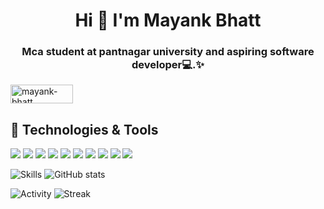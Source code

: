 <h1 align="center">Hi 👋 I'm Mayank Bhatt</h1>
<h3 align="center">Mca student at pantnagar university and aspiring software developer💻.✨</h3>

<!-- ![](https://visitor-badge.laobi.icu/badge?page_id=mayankbhatt07141.mayankbhatt07141) -->

<a href="https://www.linkedin.com/in/mayankbhatt07141/" target="blank"><img align="center" src="https://img.shields.io/badge/LinkedIn-00599C?style=for-the-badge&logo=linkedin&logoColor=white" alt="mayank-bhatt" height="30" width="100" /></a>

## 🔧 Technologies & Tools

![](https://img.shields.io/badge/Visual_Studio_Code-0078D4?style=for-the-badge&logo=visual%20studio%20code&logoColor=white&theme=tokyonight)
![](https://img.shields.io/badge/C-00599C?style=for-the-badge&logo=c&logoColor=white&theme=tokyonight)
![](https://img.shields.io/badge/Java-00599C?style=for-the-badge&logo=java&logoColor=white&theme=tokyonight)
![]( https://img.shields.io/badge/JavaScript-00599C?style=for-the-badge&logo=javascript&logoColor=white)
![]( https://img.shields.io/badge/CSS-00599C?&style=for-the-badge&logo=css3&logoColor=white)
![]( https://img.shields.io/badge/HTML-00599C?style=for-the-badge&logo=html5&logoColor=white)
![]( https://img.shields.io/badge/MySQL-00599C?style=for-the-badge&logo=mysql&logoColor=white)
![]( https://img.shields.io/badge/React-00599C?style=for-the-badge&logo=react&logoColor=61DAFB)
![]( https://img.shields.io/badge/Redux-00599C?style=for-the-badge&logo=redux&logoColor=white)
![](https://img.shields.io/npm/types/typescript?style=for-the-badge)

<div display="flex" flex-direction="column">

<!-- most used languages -->


![Skills](https://github-readme-stats.vercel.app/api/top-langs/?username=mayankbhatt07141&langs_count=10&hide_border=true&layout=compact&theme=tokyonight)
![GitHub stats](https://github-readme-stats.vercel.app/api?username=mayankbhatt07141&layout=compact&theme=tokyonight)

![Activity](https://activity-graph.herokuapp.com/graph?username=mayankbhatt07141&area=true&hide_border=false&theme=tokyonight)
  ![Streak](https://github-readme-streak-stats.herokuapp.com/?user=mayankbhatt07141&hide_border=true&theme=tokyonight)
</div>
